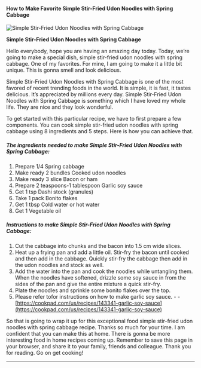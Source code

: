             

#### How to Make Favorite Simple Stir-Fried Udon Noodles with Spring Cabbage

![Simple Stir-Fried Udon Noodles with Spring Cabbage](https://img-global.cpcdn.com/recipes/6125512146550784/751x532cq70/simple-stir-fried-udon-noodles-with-spring-cabbage-recipe-main-photo.jpg)

**Simple Stir-Fried Udon Noodles with Spring Cabbage**

Hello everybody, hope you are having an amazing day today. Today, we’re going to make a special dish, simple stir-fried udon noodles with spring cabbage. One of my favorites. For mine, I am going to make it a little bit unique. This is gonna smell and look delicious.

Simple Stir-Fried Udon Noodles with Spring Cabbage is one of the most favored of recent trending foods in the world. It is simple, it is fast, it tastes delicious. It’s appreciated by millions every day. Simple Stir-Fried Udon Noodles with Spring Cabbage is something which I have loved my whole life. They are nice and they look wonderful.

To get started with this particular recipe, we have to first prepare a few components. You can cook simple stir-fried udon noodles with spring cabbage using 8 ingredients and 5 steps. Here is how you can achieve that.

##### The ingredients needed to make Simple Stir-Fried Udon Noodles with Spring Cabbage:

1.  Prepare 1/4 Spring cabbage
2.  Make ready 2 bundles Cooked udon noodles
3.  Make ready 3 slice Bacon or ham
4.  Prepare 2 teaspoons-1 tablespoon Garlic soy sauce
5.  Get 1 tsp Dashi stock (granules)
6.  Take 1 pack Bonito flakes
7.  Get 1 tbsp Cold water or hot water
8.  Get 1 Vegetable oil

##### Instructions to make Simple Stir-Fried Udon Noodles with Spring Cabbage:

1.  Cut the cabbage into chunks and the bacon into 1.5 cm wide slices.
2.  Heat up a frying pan and add a little oil. Stir-fry the bacon until cooked and then add in the cabbage. Quickly stir-fry the cabbage then add in the udon noodles and stock as well.
3.  Add the water into the pan and cook the noodles while untangling them. When the noodles have softened, drizzle some soy sauce in from the sides of the pan and give the entire mixture a quick stir-fry.
4.  Plate the noodles and sprinkle some bonito flakes over the top.
5.  Please refer tofor instructions on how to make garlic soy sauce. - - [https://cookpad.com/us/recipes/143341-garlic-soy-sauce](https://cookpad.com/us/recipes/143341-garlic-soy-sauce)

So that is going to wrap it up for this exceptional food simple stir-fried udon noodles with spring cabbage recipe. Thanks so much for your time. I am confident that you can make this at home. There is gonna be more interesting food in home recipes coming up. Remember to save this page in your browser, and share it to your family, friends and colleague. Thank you for reading. Go on get cooking!

* * *